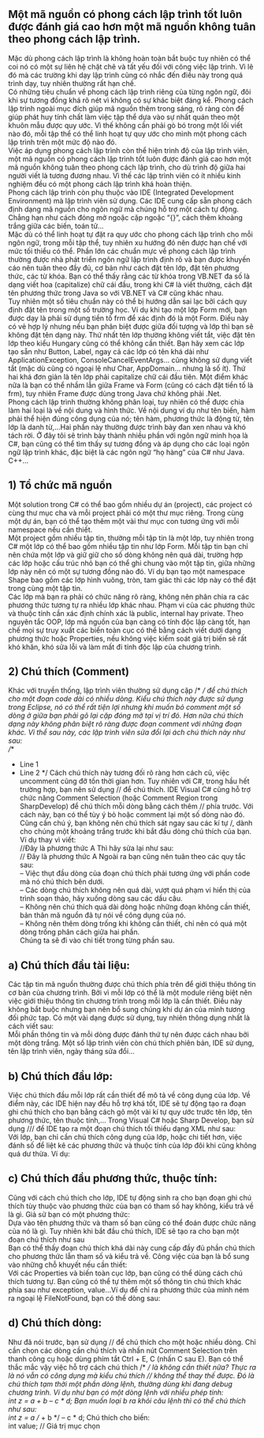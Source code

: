 ## Một mã nguồn có phong cách lập trình tốt luôn được đánh giá cao hơn một mã nguồn không tuân theo phong cách lập trình. <br>

Mặc dù phong cách lập trình là không hoàn toàn bắt buộc tuy nhiên có thể coi nó có một sự liên hệ chặt chẽ và tất yếu đối với công việc lập trình. Vì lẽ đó mà các trường khi dạy lập trình cũng có nhắc đến điều này trong quá trình dạy, tuy nhiên thường rất hạn chế. <br>
Có những tiêu chuẩn về phong cách lập trình riêng của từng ngôn ngữ, đôi khi sự tương đồng khá rõ nét vì không có sự khác biệt đáng kể. Phong cách lập trình ngoài mục đích giúp mã nguồn thêm trong sáng, rõ ràng còn để giúp phát huy tính chất làm việc tập thể dựa vào sự nhất quán theo một khuôn mẫu được quy ước. Vì thế không cần phải gò bó trong một lối viết nào đó, mỗi tập thể có thể linh hoạt tự quy ước cho mình một phong cách lập trình trên một mức độ nào đó. <br>
Việc áp dụng phong cách lập trình còn thể hiện trình độ của lập trình viên, một mã nguồn có phong cách lập trình tốt luôn được đánh giá cao hơn một mã nguồn không tuân theo phong cách lập trình, cho dù trình độ giữa hai người viết là tương đương nhau. Vì thế các lập trình viên có ít nhiều kinh nghiệm đều có một phong cách lập trình khá hoàn thiện. <br>
Phong cách lập trình còn phụ thuộc vào IDE (Integrated Development Environment) mà lập trình viên sử dụng. Các IDE cung cấp sẵn phong cách định dạng mã nguồn cho ngôn ngữ mà chúng hỗ trợ một cách tự động. Chẳng hạn như cách đóng mở ngoặc cặp ngoặc “{}”, cách thêm khoảng trắng giữa các biến, toán tử… <br>
Mặc dù có thể linh hoạt tự đặt ra quy ước cho phong cách lập trình cho mỗi ngôn ngữ, trong mỗi tập thể, tuy nhiên xu hướng đó nên được hạn chế với mức tối thiểu có thể. Phần lớn các chuẩn mực về phong cách lập trình thường được nhà phát triển ngôn ngữ lập trình định rõ và bạn được khuyến cáo nên tuân theo đầy đủ, cơ bản như cách đặt tên lớp, đặt tên phương thức, các từ khóa. Bạn có thể thấy rằng các từ khóa trong VB.NET đa số là dạng viết hoa (capitalize) chữ cái đầu, trong khi C# là viết thường, cách đặt tên phương thức trong Java so với VB.NET và C# cũng khác nhau. <br>
Tuy nhiên một số tiêu chuẩn này có thể bị hướng dẫn sai lạc bởi cách quy định đặt tên trong một số trường học. Ví dụ khi tạo một lớp Form mới, bạn được dạy là phải sử dụng tiền tố frm để xác định đó là một Form. Điều này có vẻ hợp lý nhưng nếu bạn phân biệt được giữa đối tượng và lớp thì bạn sẽ không đặt tên dạng này. Thứ nhất tên lớp thường không viết tắt, việc đặt tên lớp theo kiểu Hungary cũng có thể không cần thiết. Bạn hãy xem các lớp tạo sẵn như Button, Label, ngay cả các lớp có tên khá dài như ApplicationException, ConsoleCancelEventArgs… cũng không sử dụng viết tắt (mặc dù cũng có ngoại lệ như Char, AppDomain… nhưng là số ít). Thứ hai khá đơn giản là tên lớp phải capitalize chữ cái đầu tiên. Một điểm khác nữa là bạn có thể nhầm lẫn giữa Frame và Form (cũng có cách đặt tiền tố là frm), tuy nhiên Frame được dùng trong Java chứ không phải .Net. <br>
Phong cách lập trình thường không phân loại, tuy nhiên có thể được chia làm hai loại là về nội dung và hình thức. Về nội dung ví dụ như tên biến, hàm phải thể hiện đúng công dụng của nó; tên hàm, phương thức là động từ, tên lớp là danh từ,…Hai phần này thường được trình bày đan xen nhau và khó tách rời. Ở đây tôi sẽ trình bày thành nhiều phần với ngôn ngữ minh họa là C#, bạn cũng có thể tìm thấy sự tương đồng và áp dụng cho các loại ngôn ngữ lập trình khác, đặc biệt là các ngôn ngữ “họ hàng” của C# như Java. C++… <br>
## 1)  Tổ chức mã nguồn
Một solution trong C# có thể bao gồm nhiều dự án (project), các project có cùng thư mục cha và mỗi project phải có một thư mục riêng. Trong cùng một dự án, bạn có thể tạo thêm một vài thư mục con tương ứng với mỗi namespace nếu cần thiết. <br>
Một project gồm nhiều tập tin, thường mỗi tập tin là một lớp, tuy nhiên trong C# một lớp có thể bao gồm nhiều tập tin như lớp Form. Mỗi tập tin bạn chỉ nên chứa một lớp và giữ giữ cho số dòng không nên quá dài, trường hợp các lớp hoặc cấu trúc nhỏ bạn có thể ghi chung vào một tập tin, giữa những lớp này nên có một sự tương đồng nào đó. Ví dụ bạn tạo một namespace Shape bao gồm các lớp hình vuông, tròn, tam giác thì các lớp này có thể đặt trong cùng một tập tin. <br>
Các lớp mà bạn ra phải có chức năng rõ ràng, không nên phân chia ra các phương thức tương tự ra nhiều lớp khác nhau. Phạm vi của các phương thức và thuộc tính cần xác định chính xác là public, internal hay private. Theo nguyên tắc OOP, lớp mã nguồn của bạn càng có tính độc lập càng tốt, hạn chế mọi sự truy xuất các biến toàn cục có thể bằng cách viết dưới dạng phương thức hoặc Properties, nếu không việc kiểm soát giá trị biến sẽ rất khó khăn, khó sửa lỗi và làm mất đi tính độc lập của chương trình. <br>
## 2) Chú thích (Comment)
Khác với truyền thống, lập trình viên thường sử dụng cặp /* */ để chú thích cho một đoạn code dài có nhiều dòng. Kiểu chú thích này được sử dụng trong Eclipse, nó có thể rất tiện lợi nhưng khi muốn bỏ comment một số dòng ở giữa bạn phải gõ lại cặp đóng mở tại vị trí đó. Hơn nữa chú thích dạng này không phân biệt rõ ràng được đoạn comment với những đoạn khác. Vì thể sau này, các lập trình viên sửa đổi lại ách chú thích này như sau: <br>
/**
* Line 1
* Line 2
*/
Cách chú thích này tương đối rõ ràng hơn cách cũ, việc uncomment cũng đỡ tốn thời gian hơn. Tuy nhiên với C#, trong hầu hết trường hợp, bạn nên sử dụng // để chú thích. IDE Visual C# cũng hỗ trợ chức năng Comment Selection (hoặc Comment Region trong SharpDevelop) để chú thích mỗi dòng bằng cách thêm // phía trước. Với cách này, bạn có thể tùy ý bỏ hoặc comment lại một số dòng nào đó. Cũng cần chú ý, bạn không nên chú thích sát ngay sau các kí tự /, dành cho chúng một khoảng trắng trước khi bắt đầu dòng chú thích của bạn. Ví dụ thay vì viết: <br>
//Đây là phương thức A
Thì hãy sửa lại như sau: <br>
// Đây là phương thức A
Ngoài ra bạn cũng nên tuân theo các quy tắc sau: <br>
–          Việc thụt đầu dòng của đoạn chú thích phải tương ứng với phần code mà nó chú thích bên dưới. <br>
–          Các dòng chú thích không nên quá dài, vượt quá phạm vi hiển thị của trình soạn thảo, hãy xuống dòng sau các dấu câu. <br>
–          Không nên chú thích quá dài dòng hoặc những đoạn không cần thiết, bản thân mã nguồn đã tự nói về công dụng của nó. <br>
–          Không nên thêm dòng trống khi không cần thiết, chỉ nên có quá một dòng trống phân cách giữa hai phần. <br>
Chúng ta sẽ đi vào chi tiết trong từng phần sau. <br>
## a) Chú thích đầu tài liệu: <br>
Các tập tin mã nguồn thường được chú thích phía trên để giới thiệu thông tin cơ bản của chương trình. Bởi vì mỗi lớp có thể là một module riêng biệt nên việc giới thiệu thông tin chương trình trong mỗi lớp là cần thiết. Điều này không bắt buộc nhưng bạn nên bổ sung chúng khi dự án của mình tương đối phức tạp. Có một vài dạng được sử dụng, tuy nhiên thông dụng nhất là cách viết sau: <br>
Mỗi phần thông tin và mỗi dòng được đánh thứ tự nên được cách nhau bởi một dòng trắng. Một số lập trình viên còn chú thích phiên bản, IDE sử dụng, tên lập trình viên, ngày tháng sửa đổi… <br>
## b) Chú thích đầu lớp:
Việc chú thích đầu mỗi lớp rất cần thiết để mô tả về công dụng của lớp. Về điểm này, các IDE hiện nay đều hỗ trợ khá tốt, IDE sẽ tự động tạo ra đoạn ghi chú thích cho bạn bằng cách gõ một vài kí tự quy ước trước tên lớp, tên phương thức, tên thuộc tính,… Trong Visual C# hoặc Sharp Develop, bạn sử dụng /// để IDE tạo ra một đoạn chú thích tối thiểu dạng XML như sau: <br>
Với lớp, bạn chỉ cần chú thích công dụng của lớp, hoặc chi tiết hơn, việc đánh số để liệt kê các phương thức và thuộc tính của lớp đôi khi cũng không quá dư thừa. Ví dụ: <br>
## c) Chú thích đầu phương thức, thuộc tính: <br>
Cũng với cách chú thích cho lớp, IDE tự động sinh ra cho bạn đoạn ghi chú thích tùy thuộc vào phương thức của bạn có tham số hay không, kiểu trả về là gì. Giả sử bạn có một phương thức: <br>
Dựa vào tên phương thức và tham số bạn cũng có thể đoán được chức năng của nó là gì. Tuy nhiên khi bắt đầu chú thích, IDE sẽ tạo ra cho bạn một đoạn chú thích như sau <br>
Bạn có thể thấy đoạn chú thích khá dài này cung cấp đầy đủ phần chú thích cho phương thức lẫn tham số và kiểu trả về. Công việc của bạn là bổ sung vào những chỗ khuyết nếu cần thiết: <br>
Với các Properties và biến toàn cục lớp, bạn cũng có thể dùng cách chú thích tương tự. Bạn cũng có thể tự thêm một số thông tin chú thích khác phía sau như exception, value…Ví dụ để chỉ ra phương thức của mình ném ra ngoại lệ FileNotFound, bạn có thể dòng sau: <br>
## d) Chú thích dòng: <br>
Như đã nói trước, bạn sử dụng // để chú thích cho một hoặc nhiều dòng. Chỉ cần chọn các dòng cần chú thích và nhấn nút Comment Selection trên thanh công cụ hoặc dùng phím tắt Ctrl + E, C (nhấn C sau E). Bạn có thể thắc mắc vậy việc hỗ trợ cách chú thích /* */ là không cần thiết nữa? Thực ra là nó vẫn có công dụng mà kiểu chú thích // không thể thay thế được. Đó là chú thích tạm thời một phần dòng lệnh, thường dùng khi đang debug chương trình. Ví dụ như bạn có một dòng lệnh với nhiều phép tính: <br>
int z = a + b – c * d;
Bạn muốn loại b ra khỏi câu lệnh thì có thể chú thích như sau: <br>
int z = a /* + b */ – c * d;
Chú thích cho biến: <br>
int value; // Giá trị mục chọn

